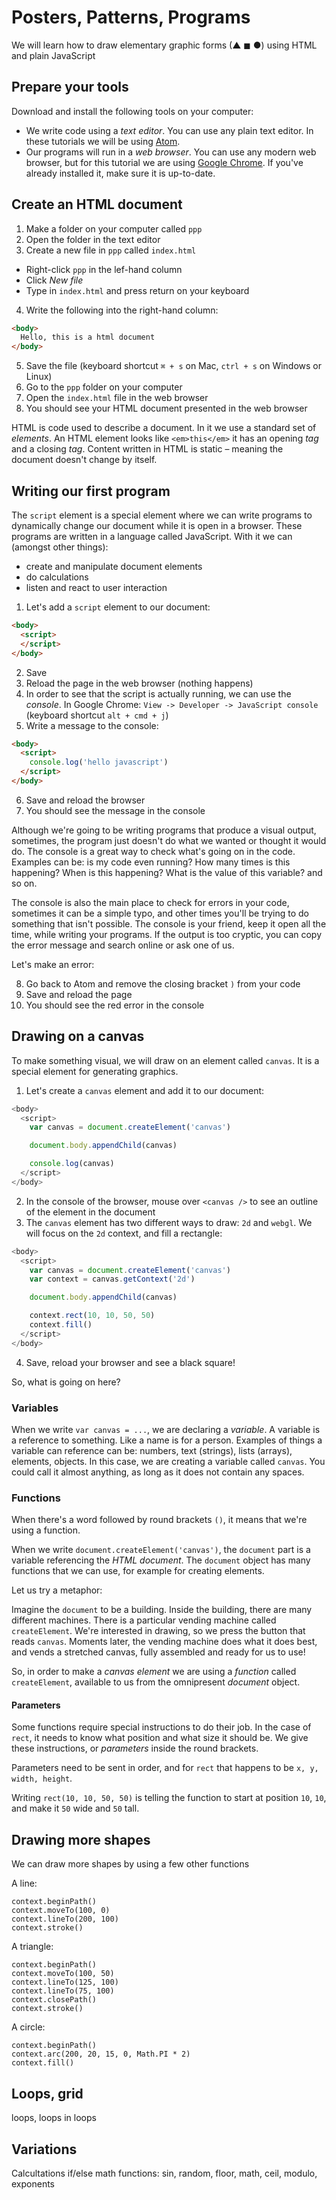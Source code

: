 # Posters, Patterns, Programs

We will learn how to draw elementary graphic forms (▲ ◼ ●) using HTML and plain JavaScript

## Prepare your tools

Download and install the following tools on your computer:

- We write code using a _text editor_. You can use any plain text editor. In these tutorials we will be using  [Atom](https://atom.io/).
- Our programs will run in a _web browser_. You can use any modern web browser, but for this tutorial we are using [Google Chrome](https://www.google.com/chrome/). If you've already installed it, make sure it is up-to-date.

## Create an HTML document

1. Make a folder on your computer called `ppp`
2. Open the folder in the text editor
3. Create a new file in `ppp` called `index.html`
  - Right-click `ppp` in the lef-hand column
  - Click _New file_
  - Type in `index.html` and press return on your keyboard
4. Write the following into the right-hand column:

```html
<body>
  Hello, this is a html document
</body>
```

5. Save the file (keyboard shortcut `⌘ + s` on Mac, `ctrl + s` on Windows or Linux)
6. Go to the `ppp` folder on your computer
7. Open the `index.html` file in the web browser
8. You should see your HTML document presented in the web browser

HTML is code used to describe a document. In it we use a standard set of _elements_. An HTML element looks like `<em>this</em>` it has an opening _tag_ and a closing _tag_. Content written in HTML is static – meaning the document doesn't change by itself. 

## Writing our first program

The `script` element is a special element where we can write programs to dynamically change our document while it is open in a browser. These programs are written in a language called JavaScript. With it we can (amongst other things): 

- create and manipulate document elements
- do calculations
- listen and react to user interaction 

1. Let's add a `script` element to our document:
```html
<body>
  <script>
  </script>
</body>
```

2. Save
3. Reload the page in the web browser (nothing happens)
4. In order to see that the script is actually running, we can use the _console_. In Google Chrome: `View -> Developer -> JavaScript console` (keyboard shortcut `alt + cmd + j`)
5. Write a message to the console:
```html
<body>
  <script>
    console.log('hello javascript')
  </script>
</body>
```

6. Save and reload the browser
7. You should see the message in the console

Although we're going to be writing programs that produce a visual output, sometimes, the program just doesn't do what we wanted or thought it would do. The console is a great way to check what's going on in the code. Examples can be: is my code even running? How many times is this happening? When is this happening? What is the value of this variable? and so on.

The console is also the main place to check for errors in your code, sometimes it can be a simple typo, and other times you'll be trying to do something that isn't possible. The console is your friend, keep it open all the time, while writing your programs. If the output is too cryptic, you can copy the error message and search online or ask one of us.

Let's make an error:

8. Go back to Atom and remove the closing bracket `)` from your code
9. Save and reload the page
10. You should see the red error in the console

## Drawing on a canvas

To make something visual, we will draw on an element called `canvas`. It is a special element for generating graphics.

1. Let's create a `canvas` element and add it to our document:

```javascript
<body>
  <script>
    var canvas = document.createElement('canvas')

    document.body.appendChild(canvas)

    console.log(canvas)
  </script>
</body>
```

2. In the console of the browser, mouse over `<canvas />` to see an outline of the element in the document
3. The `canvas` element has two different ways to draw: `2d` and `webgl`. We will focus on the `2d` context, and fill a rectangle:

```javascript
<body>
  <script>
    var canvas = document.createElement('canvas')
    var context = canvas.getContext('2d')

    document.body.appendChild(canvas)

    context.rect(10, 10, 50, 50)
    context.fill()
  </script>
</body>
```

4. Save, reload your browser and see a black square!

So, what is going on here?

### Variables

When we write `var canvas = ...`, we are declaring a _variable_. A variable is a reference to something. Like a name is for a person. Examples of things a variable can reference can be: numbers, text (strings), lists (arrays), elements, objects. In this case, we are creating a variable called `canvas`. You could call it almost anything, as long as it does not contain any spaces.

### Functions

When there's a word followed by round brackets `()`, it means that we're using a function.

When we write `document.createElement('canvas')`, the `document` part is a variable referencing the _HTML document_. The `document` object has many functions that we can use, for example for creating elements.

Let us try a metaphor:

Imagine the `document` to be a building. Inside the building, there are many different machines. There is a particular vending machine called `createElement`. We're interested in drawing, so we press the button that reads `canvas`. Moments later, the vending machine does what it does best, and vends a stretched canvas, fully assembled and ready for us to use!

So, in order to make a _canvas element_ we are using a _function_ called `createElement`, available to us from the omnipresent _document_ object.

#### Parameters

Some functions require special instructions to do their job. In the case of `rect`, it needs to know what position and what size it should be. We give these instructions, or _parameters_ inside the round brackets.

Parameters need to be sent in order, and for `rect` that happens to be `x, y, width, height`. 

Writing `rect(10, 10, 50, 50)` is telling the function to start at position `10`, `10`, and make it `50` wide and `50` tall.

## Drawing more shapes 

We can draw more shapes by using a few other functions

A line:
```
context.beginPath()
context.moveTo(100, 0)
context.lineTo(200, 100)
context.stroke()
```

A triangle:
```
context.beginPath()
context.moveTo(100, 50)
context.lineTo(125, 100)
context.lineTo(75, 100)
context.closePath()
context.stroke()
```

A circle:
```
context.beginPath()
context.arc(200, 20, 15, 0, Math.PI * 2)
context.fill()
```


## Loops, grid
loops, loops in loops

## Variations
Calcultations
if/else
math functions: sin, random, floor, math, ceil, modulo, exponents


